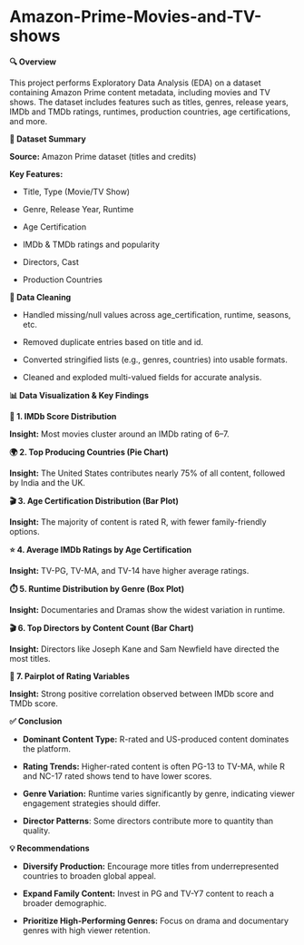 # Amazon-Prime-Movies-and-TV-shows

**🔍 Overview**

This project performs Exploratory Data Analysis (EDA) on a dataset containing Amazon Prime content metadata, including movies and TV shows. The dataset includes features such as titles, genres, release years, IMDb and TMDb ratings, runtimes, production countries, age certifications, and more.

**📁 Dataset Summary**

**Source:** Amazon Prime dataset (titles and credits)

**Key Features:**

- Title, Type (Movie/TV Show)

- Genre, Release Year, Runtime

- Age Certification

- IMDb & TMDb ratings and popularity

- Directors, Cast

- Production Countries

**🧹 Data Cleaning**

- Handled missing/null values across age_certification, runtime, seasons, etc.

- Removed duplicate entries based on title and id.

- Converted stringified lists (e.g., genres, countries) into usable formats.

- Cleaned and exploded multi-valued fields for accurate analysis.

**📊 Data Visualization & Key Findings**

**🎯 1. IMDb Score Distribution**

**Insight:** Most movies cluster around an IMDb rating of 6–7.

**🌍 2. Top Producing Countries (Pie Chart)**

**Insight:** The United States contributes nearly 75% of all content, followed by India and the UK.

**🎬 3. Age Certification Distribution (Bar Plot)**

**Insight:** The majority of content is rated R, with fewer family-friendly options.

**⭐ 4. Average IMDb Ratings by Age Certification**

**Insight:** TV-PG, TV-MA, and TV-14 have higher average ratings.

**⏱️ 5. Runtime Distribution by Genre (Box Plot)**

**Insight:** Documentaries and Dramas show the widest variation in runtime.

**🎬 6. Top Directors by Content Count (Bar Chart)**

**Insight:** Directors like Joseph Kane and Sam Newfield have directed the most titles.

**🔗 7. Pairplot of Rating Variables**

**Insight:** Strong positive correlation observed between IMDb score and TMDb score.

**✅ Conclusion**

- **Dominant Content Type:** R-rated and US-produced content dominates the platform.

- **Rating Trends:** Higher-rated content is often PG-13 to TV-MA, while R and NC-17 rated shows tend to have lower scores.

- **Genre Variation:** Runtime varies significantly by genre, indicating viewer engagement strategies should differ.

- **Director Patterns**: Some directors contribute more to quantity than quality.

**💡 Recommendations**

- **Diversify Production:** Encourage more titles from underrepresented countries to broaden global appeal.

- **Expand Family Content:** Invest in PG and TV-Y7 content to reach a broader demographic.

- **Prioritize High-Performing Genres:** Focus on drama and documentary genres with high viewer retention.
